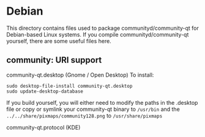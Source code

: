 
Debian
====================
This directory contains files used to package communityd/community-qt
for Debian-based Linux systems. If you compile communityd/community-qt yourself, there are some useful files here.

## community: URI support ##


community-qt.desktop  (Gnome / Open Desktop)
To install:

	sudo desktop-file-install community-qt.desktop
	sudo update-desktop-database

If you build yourself, you will either need to modify the paths in
the .desktop file or copy or symlink your community-qt binary to `/usr/bin`
and the `../../share/pixmaps/community128.png` to `/usr/share/pixmaps`

community-qt.protocol (KDE)

